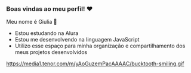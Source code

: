 ### Boas vindas ao meu perfil! ❤️

Meu nome é Giulia 👧

- Estou estudando na Alura
- Estou me desenvolvendo na linguagem JavaScript
- Utilizo esse espaço para minha organização e compartilhamento dos meus projetos desenvolvidos

https://media1.tenor.com/m/yAoGuzemPacAAAAC/bucktooth-smiling.gif
